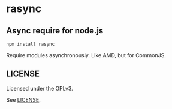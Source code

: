 # rasync
Async require for node.js
---

`npm install rasync`

Require modules asynchronously. Like AMD, but for CommonJS.

## LICENSE
Licensed under the GPLv3.

See [LICENSE](LICENSE).
